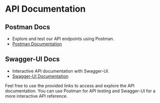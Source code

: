 # API Documentation

## Postman Docs
- Explore and test our API endpoints using Postman.
- [Postman Documentation](https://documenter.getpostman.com/view/25746202/2s9YJaZQGY)

## Swagger-UI Docs
- Interactive API documentation with Swagger-UI.
- [Swagger-UI Documentation](http://localhost:9090/swagger-ui/index.html)

Feel free to use the provided links to access and explore the API documentation. You can use Postman for API testing and Swagger-UI for a more interactive API reference.
